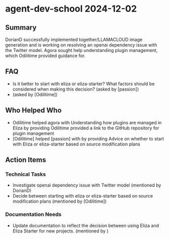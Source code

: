 # agent-dev-school 2024-12-02

## Summary

DorianD successfully implemented together/LLAMACLOUD image generation and is working on resolving an openai dependency issue with the Twitter model. Agora sought help understanding plugin management, which Odilitime provided guidance for.

## FAQ

- Is it better to start with eliza or eliza-starter? What factors should be considered when making this decision? (asked by [passion])
- (asked by [Odilitime])

## Who Helped Who

- Odilitime helped agora with Understanding how plugins are managed in Eliza by providing Odilitime provided a link to the GitHub repository for plugin management
- [Odilitime] helped [passion] with by providing Advice on whether to start with Eliza or eliza-starter based on source modification plans

## Action Items

### Technical Tasks

- Investigate openai dependency issue with Twitter model (mentioned by DorianD)
- Decide between starting with eliza or eliza-starter based on source modification plans (mentioned by [Odilitime])

### Documentation Needs

- Update documentation to reflect the decision between using Eliza and Eliza Starter for new projects. (mentioned by )
